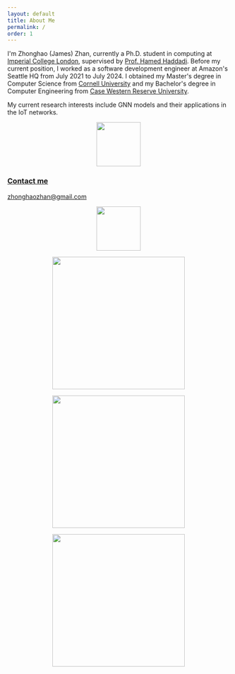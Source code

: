 ```yaml
---
layout: default
title: About Me
permalink: /
order: 1
---
```


I'm Zhonghao (James) Zhan, currently a Ph.D. student in computing at [Imperial College London](https://www.imperial.ac.uk/), supervised by [Prof. Hamed Haddadi](https://haddadi.github.io/). Before my current position, I worked as a software development engineer at Amazon's Seattle HQ from July 2021 to July 2024. I obtained my Master's degree in Computer Science from [Cornell University](https://www.cornell.edu/) and my Bachelor's degree in Computer Engineering from [Case Western Reserve University](https://case.edu/).

My current research interests include GNN models and their applications in the IoT networks.

<p align="center">
<a href="https://netsys.doc.ic.ac.uk/index.html"><img src="https://zhonghaozhan.github.io/images/netsys.png" width="100"/>

### Contact me

[zhonghaozhan@gmail.com](mailto:zhonghaozhan@gmail.com)

<p align="center">
<a href="https://zhonghaozhan.github.io"><img src="https://zhonghaozhan.github.io/images/Empty.png" width="100"/>

<p align="center">
<a href="https://netsys.doc.ic.ac.uk/index.html"><img src="https://zhonghaozhan.github.io/images/ICL.jpg" width="300"/>

<p align="center">
<a href="https://www.cornell.edu/"><img src="https://zhonghaozhan.github.io/images/Cornell.png" width="300"/>

<p align="center">
<a href="https://case.edu/"><img src="https://zhonghaozhan.github.io/images/CWRU.png" width="300"/>